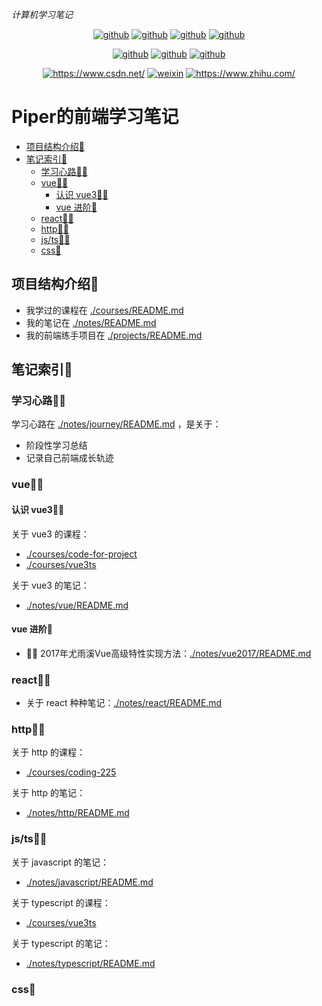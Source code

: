 *计算机学习笔记*

<p align="center">
  <a href="https://github.com/PiperLiu/CS-courses-notes"><img src="https://img.shields.io/badge/计算机笔记-github-blue.svg" alt="github"></a>
  <a href="https://github.com/PiperLiu/front-end-notes"><img src="https://img.shields.io/badge/前端笔记-github-pink.svg" alt="github"></a>
  <a href="https://github.com/PiperLiu/back-end-notes"><img src="https://img.shields.io/badge/后端笔记-github-marron.svg" alt="github"></a>
  <a href="https://github.com/PiperLiu/ACMOI_Journey"><img src="https://img.shields.io/badge/算法笔记-github-green.svg" alt="github"></a>
</p>

<p align="center">
  <a href="https://github.com/PiperLiu/Reinforcement-Learning-practice-zh"><img src="https://img.shields.io/badge/强化学习笔记-github-azure.svg" alt="github"></a>
  <a href="https://github.com/PiperLiu/GAMES-notes"><img src="https://img.shields.io/badge/图形学笔记-github-coffee.svg" alt="github"></a>
  <a href="https://github.com/PiperLiu/math_codes_economics_management"><img src="https://img.shields.io/badge/管理数学笔记-github-purple.svg" alt="github"></a>
</p>

<p align="center">
  <a href="https://blog.csdn.net/weixin_42815609"><img src="https://img.shields.io/badge/博客-CSDN-red.svg" alt="https://www.csdn.net/"></a>
  <a href="./doc/images/扫码_搜索联合传播样式-微信标准绿版.png"><img src="https://img.shields.io/badge/微信公众号-github-verdigris.svg" alt="weixin"></a>
  <a href="https://www.zhihu.com/people/zai-deng-yici-ji-hui"><img src="https://img.shields.io/badge/知乎-github-blue.svg" alt="https://www.zhihu.com/"></a>
</p>

# Piper的前端学习笔记

<!-- @import "[TOC]" {cmd="toc" depthFrom=2 depthTo=6 orderedList=false} -->

<!-- code_chunk_output -->

- [项目结构介绍🥼](#项目结构介绍)
- [笔记索引🎨](#笔记索引)
  - [学习心路👩‍🔧](#学习心路)
  - [vue👩‍💻](#vue)
    - [认识 vue3👨‍🔬](#认识-vue3)
    - [vue 进阶🎢](#vue-进阶)
  - [react👨‍🍳](#react)
  - [http👨‍🎓](#http)
  - [js/ts🧚‍♀](#jsts)
  - [css💎](#css)

<!-- /code_chunk_output -->

## 项目结构介绍🥼
- 我学过的课程在 [./courses/README.md](./courses/README.md)
- 我的笔记在 [./notes/README.md](./notes/README.md)
- 我的前端练手项目在 [./projects/README.md](./projects/README.md)

## 笔记索引🎨
### 学习心路👩‍🔧
学习心路在 [./notes/journey/README.md](./notes/journey/README.md) ，是关于：
- 阶段性学习总结
- 记录自己前端成长轨迹

### vue👩‍💻

#### 认识 vue3👨‍🔬

关于 vue3 的课程：
- [./courses/code-for-project](./courses/code-for-project)
- [./courses/vue3ts](./courses/vue3ts)

关于 vue3 的笔记：
- [./notes/vue/README.md](./notes/vue/README.md)

#### vue 进阶🎢

- 👨‍🏫 2017年尤雨溪Vue高级特性实现方法：[./notes/vue2017/README.md](./notes/vue2017/README.md)

### react👨‍🍳

- 关于 react 种种笔记：[./notes/react/README.md](./notes/react/README.md)

### http👨‍🎓
关于 http 的课程：
- [./courses/coding-225](./courses/coding-225)

关于 http 的笔记：
- [./notes/http/README.md](./notes/http/README.md)

### js/ts🧚‍♀
关于 javascript 的笔记：
- [./notes/javascript/README.md](./notes/javascript/README.md)

关于 typescript 的课程：
- [./courses/vue3ts](./courses/vue3ts)

关于 typescript 的笔记：
- [./notes/typescript/README.md](./notes/typescript/README.md)

### css💎
